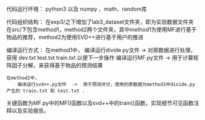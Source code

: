 代码运行环境：
	 python3 以及 numpy 、math、random库

代码组织结构：
	在exp3/之下增加了lab3_dataset文件夹，即为实验数据文件夹
	在src/下包含method1，method2两个文件夹，其中method1为使用MF进行基于物品的推荐，method2为使用SVD++进行基于用户的推进

编译运行方式：
	在method1中，
		编译运行divide.py文件	->	对原数据进行处理，获得 dev.txt test.txt train.txt 以便下一步操作 
		编译运行MF.py文件		->	用于计算矩阵因子分解，来获得基于物品的预测结果

	在method2中，
		编译运行svd++.py文件	->	用于预测评分，使用的原数据为method1中divide.py产生的 train.txt 和 test.txt .

关键函数为MF.py中的MF()函数以及svd++中的train()函数，实现细节可见函数注释以及实验报告。